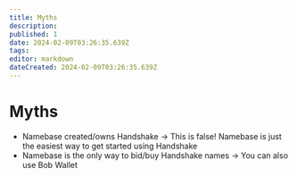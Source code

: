 ```yaml
---
title: Myths
description: 
published: 1
date: 2024-02-09T03:26:35.639Z
tags: 
editor: markdown
dateCreated: 2024-02-09T03:26:35.639Z
---
```


# Myths

- Namebase created/owns Handshake -> This is false! Namebase is just the easiest way to get started using Handshake
- Namebase is the only way to bid/buy Handshake names -> You can also use Bob Wallet
